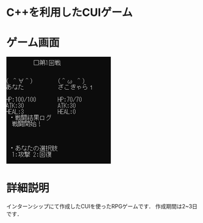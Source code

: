 # C++を利用したCUIゲーム

# ゲーム画面
![ゲーム画面](/picture.png "サンプル")

# 詳細説明

インターンシップにて作成したCUIを使ったRPGゲームです．
作成期間は2~3日です．
